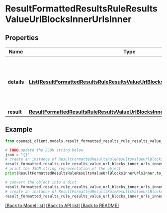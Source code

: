 # ResultFormattedResultsRuleResultsValueUrlBlocksInnerUrlsInner


## Properties

Name | Type | Description | Notes
------------ | ------------- | ------------- | -------------
**details** | [**List[ResultFormattedResultsRuleResultsValueUrlBlocksInnerUrlsInnerDetailsInner]**](ResultFormattedResultsRuleResultsValueUrlBlocksInnerUrlsInnerDetailsInner.md) | List of entries that provide additional details about a single URL. Optional. | [optional] 
**result** | [**ResultFormattedResultsRuleResultsValueUrlBlocksInnerUrlsInnerResult**](ResultFormattedResultsRuleResultsValueUrlBlocksInnerUrlsInnerResult.md) |  | [optional] 

## Example

```python
from openapi_client.models.result_formatted_results_rule_results_value_url_blocks_inner_urls_inner import ResultFormattedResultsRuleResultsValueUrlBlocksInnerUrlsInner

# TODO update the JSON string below
json = "{}"
# create an instance of ResultFormattedResultsRuleResultsValueUrlBlocksInnerUrlsInner from a JSON string
result_formatted_results_rule_results_value_url_blocks_inner_urls_inner_instance = ResultFormattedResultsRuleResultsValueUrlBlocksInnerUrlsInner.from_json(json)
# print the JSON string representation of the object
print(ResultFormattedResultsRuleResultsValueUrlBlocksInnerUrlsInner.to_json())

# convert the object into a dict
result_formatted_results_rule_results_value_url_blocks_inner_urls_inner_dict = result_formatted_results_rule_results_value_url_blocks_inner_urls_inner_instance.to_dict()
# create an instance of ResultFormattedResultsRuleResultsValueUrlBlocksInnerUrlsInner from a dict
result_formatted_results_rule_results_value_url_blocks_inner_urls_inner_from_dict = ResultFormattedResultsRuleResultsValueUrlBlocksInnerUrlsInner.from_dict(result_formatted_results_rule_results_value_url_blocks_inner_urls_inner_dict)
```
[[Back to Model list]](../README.md#documentation-for-models) [[Back to API list]](../README.md#documentation-for-api-endpoints) [[Back to README]](../README.md)


